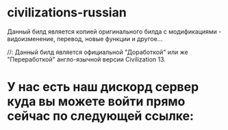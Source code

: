 # civilizations-russian
Данный билд является копией оригинального билда с модификациями - видоизменение, перевод, новые функции и другое...



//: Данный билд является официальной "Доработкой" или же "Переработкой" англо-язычной версии Civilization 13.
# У нас есть наш дискорд сервер куда вы можете войти прямо сейчас по следующей ссылке:
